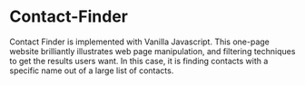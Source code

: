 # Contact-Finder

Contact Finder is implemented with Vanilla Javascript. This one-page website brilliantly illustrates web page manipulation, and filtering techniques to get the results users want. In this case, it is finding contacts with a specific name out of a large list of contacts. 
